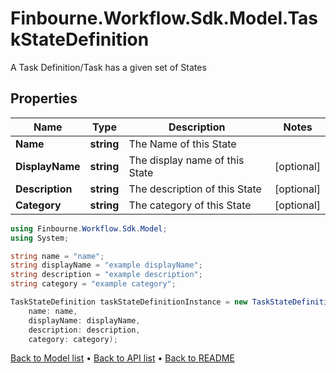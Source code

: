 # Finbourne.Workflow.Sdk.Model.TaskStateDefinition
A Task Definition/Task has a given set of States

## Properties

Name | Type | Description | Notes
------------ | ------------- | ------------- | -------------
**Name** | **string** | The Name of this State | 
**DisplayName** | **string** | The display name of this State | [optional] 
**Description** | **string** | The description of this State | [optional] 
**Category** | **string** | The category of this State | [optional] 

```csharp
using Finbourne.Workflow.Sdk.Model;
using System;

string name = "name";
string displayName = "example displayName";
string description = "example description";
string category = "example category";

TaskStateDefinition taskStateDefinitionInstance = new TaskStateDefinition(
    name: name,
    displayName: displayName,
    description: description,
    category: category);
```

[Back to Model list](../README.md#documentation-for-models) &#8226; [Back to API list](../README.md#documentation-for-api-endpoints) &#8226; [Back to README](../README.md)
